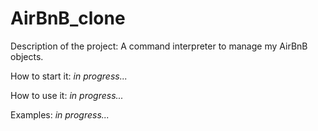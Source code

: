 # AirBnB_clone

Description of the project:
    A command interpreter to manage my AirBnB objects.

How to start it:
    _in progress..._

How to use it:
    _in progress..._

Examples:
    _in progress..._
